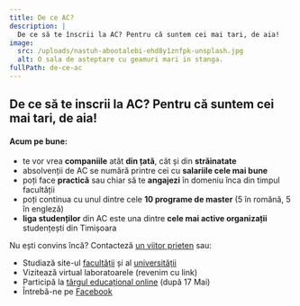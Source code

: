 ```yaml
---
title: De ce AC?
description: |
  De ce să te înscrii la AC? Pentru că suntem cei mai tari, de aia!
image:
  src: /uploads/nastuh-abootalebi-ehd8y1znfpk-unsplash.jpg
  alt: O sala de asteptare cu geamuri mari in stanga.
fullPath: de-ce-ac
---
```

## De ce să te inscrii la AC? Pentru că suntem cei mai tari, de aia!

#### Acum pe bune:

* te vor vrea **companiile** atât **din țată**, cât și din **străinatate**
* absolvenții de AC se numără printre cei cu **salariile cele mai bune**
* poți face **practică** sau chiar să te **angajezi** în domeniu înca din timpul facultății
* poți continua cu unul dintre cele **10 programe de master** (5 în română, 5 în engleză) 
* **liga studenților** din AC este una dintre **cele mai active organizații** studențești din Timișoara

Nu ești convins încă? Contacteză [un viitor prieten](https://ligaac.ro) sau:

* Studiază site-ul [facultății](https://ac.upt.ro/) și al [universității](http://upt.ro/)
* Vizitează virtual laboratoarele (revenim cu link)
* Participă la [târgul educațional online](eduexpo.upt.ro) (după 17 Mai)
* Întrebă-ne pe [Facebook](https://www.facebook.com/ac.upt.ro)